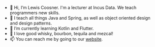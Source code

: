 - 👋 Hi, I’m Lewis Coosner. I'm a lecturer at Incus Data. We teach programmers new skills.
- 👀 I teach all things Java and Spring, as well as object oriented design and design patterns. 
- 🌱 I’m currently learning Kotlin and Flutter.
- 💞️ I love good whisky, bourbon, tequila and mezcal!
- 📫 You can reach me by going to our [website](https://www.incusdata.com).

<!---
LCoosner/LCoosner is a ✨ special ✨ repository because its `README.md` (this file) appears on your GitHub profile.
You can click the Preview link to take a look at your changes.
--->
